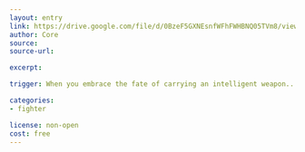 ```yaml
---
layout: entry
link: https://drive.google.com/file/d/0BzeF5GXNEsnfWFhFWHBNQ05TVm8/view
author: Core
source:
source-url:

excerpt:

trigger: When you embrace the fate of carrying an intelligent weapon...

categories:
- fighter

license: non-open
cost: free
---
```

